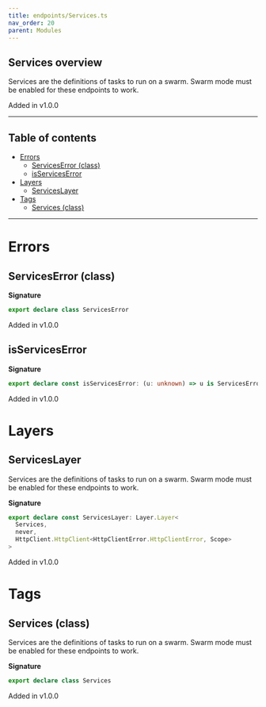 ```yaml
---
title: endpoints/Services.ts
nav_order: 20
parent: Modules
---
```


## Services overview

Services are the definitions of tasks to run on a swarm. Swarm mode must be
enabled for these endpoints to work.

Added in v1.0.0

---

<h2 class="text-delta">Table of contents</h2>

- [Errors](#errors)
  - [ServicesError (class)](#serviceserror-class)
  - [isServicesError](#isserviceserror)
- [Layers](#layers)
  - [ServicesLayer](#serviceslayer)
- [Tags](#tags)
  - [Services (class)](#services-class)

---

# Errors

## ServicesError (class)

**Signature**

```ts
export declare class ServicesError
```

Added in v1.0.0

## isServicesError

**Signature**

```ts
export declare const isServicesError: (u: unknown) => u is ServicesError
```

Added in v1.0.0

# Layers

## ServicesLayer

Services are the definitions of tasks to run on a swarm. Swarm mode must be
enabled for these endpoints to work.

**Signature**

```ts
export declare const ServicesLayer: Layer.Layer<
  Services,
  never,
  HttpClient.HttpClient<HttpClientError.HttpClientError, Scope>
>
```

Added in v1.0.0

# Tags

## Services (class)

Services are the definitions of tasks to run on a swarm. Swarm mode must be
enabled for these endpoints to work.

**Signature**

```ts
export declare class Services
```

Added in v1.0.0
